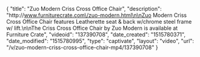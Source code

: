 {
    "title": "Zuo Modern Criss Cross Office Chair",
    "description": "http:\/\/www.furniturecrate.com\/zuo-modern.html\n\nZuo Modern Criss Cross Office Chair features Leatherette seat & back w\/chrome steel frame w\/ lift.\n\nThe Criss Cross Office Chair  by Zuo Modern is available at Furniture Crate",
    "videoid": "137390708",
    "date_created": "1515780371",
    "date_modified": "1515780995",
    "type": "captivate",
    "layout": "video",
    "url": "\/v\/zuo-modern-criss-cross-office-chair-mp4\/137390708"
}